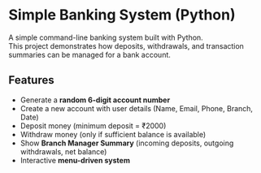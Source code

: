 # Simple Banking System (Python)

A simple command-line banking system built with Python.  
This project demonstrates how deposits, withdrawals, and transaction summaries can be managed for a bank account.  

##  Features
- Generate a **random 6-digit account number**  
- Create a new account with user details (Name, Email, Phone, Branch, Date)  
- Deposit money (minimum deposit = ₹2000)  
- Withdraw money (only if sufficient balance is available)  
- Show **Branch Manager Summary** (incoming deposits, outgoing withdrawals, net balance)  
- Interactive **menu-driven system**  
